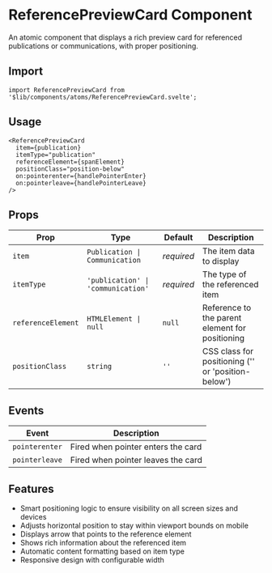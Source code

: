# ReferencePreviewCard Component

An atomic component that displays a rich preview card for referenced publications or communications, with proper positioning.

## Import

```svelte
import ReferencePreviewCard from '$lib/components/atoms/ReferencePreviewCard.svelte';
```

## Usage

```svelte
<ReferencePreviewCard 
  item={publication} 
  itemType="publication" 
  referenceElement={spanElement} 
  positionClass="position-below"
  on:pointerenter={handlePointerEnter}
  on:pointerleave={handlePointerLeave}
/>
```

## Props

| Prop | Type | Default | Description |
|------|------|---------|-------------|
| `item` | `Publication \| Communication` | *required* | The item data to display |
| `itemType` | `'publication' \| 'communication'` | *required* | The type of the referenced item |
| `referenceElement` | `HTMLElement \| null` | `null` | Reference to the parent element for positioning |
| `positionClass` | `string` | `''` | CSS class for positioning ('' or 'position-below') |

## Events

| Event | Description |
|-------|-------------|
| `pointerenter` | Fired when pointer enters the card |
| `pointerleave` | Fired when pointer leaves the card |

## Features

- Smart positioning logic to ensure visibility on all screen sizes and devices
- Adjusts horizontal position to stay within viewport bounds on mobile
- Displays arrow that points to the reference element
- Shows rich information about the referenced item
- Automatic content formatting based on item type
- Responsive design with configurable width 